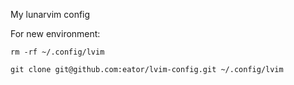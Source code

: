 My lunarvim config

For new environment:

```
rm -rf ~/.config/lvim

git clone git@github.com:eator/lvim-config.git ~/.config/lvim
```

